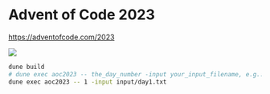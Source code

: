 # Advent of Code 2023
https://adventofcode.com/2023

![](https://geps.dev/progress/18)

```bash
dune build
# dune exec aoc2023 -- the_day_number -input your_input_filename, e.g.:
dune exec aoc2023 -- 1 -input input/day1.txt
```
